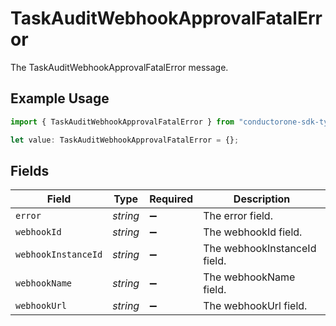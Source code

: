 # TaskAuditWebhookApprovalFatalError

The TaskAuditWebhookApprovalFatalError message.

## Example Usage

```typescript
import { TaskAuditWebhookApprovalFatalError } from "conductorone-sdk-typescript/sdk/models/shared";

let value: TaskAuditWebhookApprovalFatalError = {};
```

## Fields

| Field                        | Type                         | Required                     | Description                  |
| ---------------------------- | ---------------------------- | ---------------------------- | ---------------------------- |
| `error`                      | *string*                     | :heavy_minus_sign:           | The error field.             |
| `webhookId`                  | *string*                     | :heavy_minus_sign:           | The webhookId field.         |
| `webhookInstanceId`          | *string*                     | :heavy_minus_sign:           | The webhookInstanceId field. |
| `webhookName`                | *string*                     | :heavy_minus_sign:           | The webhookName field.       |
| `webhookUrl`                 | *string*                     | :heavy_minus_sign:           | The webhookUrl field.        |